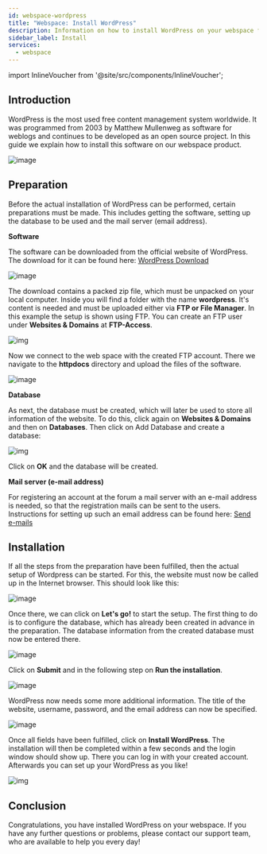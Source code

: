 ```yaml
---
id: webspace-wordpress
title: "Webspace: Install WordPress"
description: Information on how to install WordPress on your webspace from ZAP-Hosting - ZAP-Hosting.com documentation
sidebar_label: Install
services:
  - webspace
---
```


import InlineVoucher from '@site/src/components/InlineVoucher';



## Introduction

WordPress is the most used free content management system worldwide. It was programmed from 2003 by Matthew Mullenweg as software for weblogs and continues to be developed as an open source project. In this guide we explain how to install this software on our webspace product. 

![image](https://user-images.githubusercontent.com/26007280/189989802-b729db5c-7e7b-4fff-b4ff-47b6a842ef49.png)

<InlineVoucher />

## Preparation

Before the actual installation of WordPress can be performed, certain preparations must be made. This includes getting the software, setting up the database to be used and the mail server (email address).



**Software**

The software can be downloaded from the official website of WordPress. The download for it can be found here: [WordPress Download](https://en.wordpress.org/download/)

![image](https://user-images.githubusercontent.com/26007280/189989828-4c06b5db-42ba-4b0d-a446-554eb5a0be13.png)

The download contains a packed zip file, which must be unpacked on your local computer. Inside you will find a folder with the name **wordpress**. It's content is needed and must be uploaded either via **FTP or File Manager**. In this example the setup is shown using FTP. You can create an FTP user under **Websites & Domains** at **FTP-Access**.



![img](https://screensaver01.zap-hosting.com/index.php/s/nkKsBpyb6GM6Rkp/download/chrome_7Y5hmuXn5f.gif)



Now we connect to the web space with the created FTP account. There we navigate to the **httpdocs** directory and upload the files of the software.



![image](https://user-images.githubusercontent.com/26007280/189989855-683604d8-3ca1-4bb8-b781-b9b75334278a.png)



**Database**

As next, the database must be created, which will later be used to store all information of the website. To do this, click again on **Websites & Domains** and then on **Databases**. Then click on Add Database and create a database:  



![img](https://screensaver01.zap-hosting.com/index.php/s/99BJeGCHjS9QHkz/download/chrome_Jzw3adOg7G.gif)



Click on **OK** and the database will be created.



**Mail server (e-mail address)**

For registering an account at the forum a mail server with an e-mail address is needed, so that the registration mails can be sent to the users. Instructions for setting up such an email address can be found here: [Send e-mails](webspace-plesk-sendmail.md)



## Installation

If all the steps from the preparation have been fulfilled, then the actual setup of Wordpress can be started. For this, the website must now be called up in the Internet browser. This should look like this: 

![image](https://user-images.githubusercontent.com/26007280/189989882-1fc9b68b-43aa-4b14-93e0-15d50fd240c0.png)



Once there, we can click on **Let's go!** to start the setup. The first thing to do is to configure the database, which has already been created in advance in the preparation. The database information from the created database must now be entered there. 



![image](https://user-images.githubusercontent.com/26007280/189989922-d7dfd4f4-402f-435b-9c50-bfd20e9d9851.png)



Click on **Submit** and in the following step on **Run the installation**. 



![image](https://user-images.githubusercontent.com/26007280/189989953-f0a27b50-a4d7-4240-81d0-1896d46c6643.png)



WordPress now needs some more additional information. The title of the website, username, password, and the email address can now be specified.

 

![image](https://user-images.githubusercontent.com/26007280/189989966-8b113e9c-749b-43fe-9fa1-e58fee20976f.png)



Once all fields have been fulfilled, click on **Install WordPress**. The installation will then be completed within a few seconds and the login window should show up. There you can log in with your created account. Afterwards you can set up your WordPress as you like!

![img](https://screensaver01.zap-hosting.com/index.php/s/MnLRYMDJCXjJJ8i/download/chrome_4KNjihGpo0.gif)



## Conclusion

Congratulations, you have installed WordPress on your webspace. If you have any further questions or problems, please contact our support team, who are available to help you every day!
